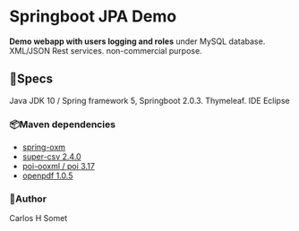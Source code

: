 # Springboot JPA Demo

**Demo webapp with users logging and roles** under MySQL database. XML/JSON Rest services.
non-commercial purpose.


## 📝Specs 
Java JDK 10 / Spring framework 5, Springboot 2.0.3. Thymeleaf.
IDE Eclipse


### 📦Maven dependencies

- [spring-oxm](https://mvnrepository.com/artifact/org.springframework/spring-oxm/5.0.8.RELEASE)
- [super-csv 2.4.0](https://github.com/super-csv/super-csv)
- [poi-ooxml / poi 3.17](https://mvnrepository.com/artifact/org.apache.poi/poi-ooxml/3.17)
- [openpdf 1.0.5](https://github.com/LibrePDF/OpenPDF)

### 👤Author
Carlos H Somet
